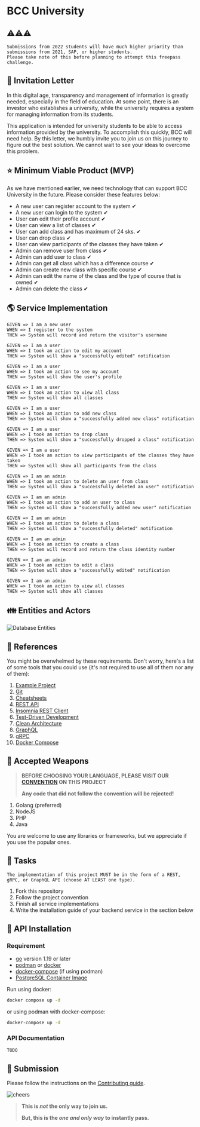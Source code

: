 # BCC University

## ⚠️⚠️⚠️

```text
Submissions from 2022 students will have much higher priority than submissions from 2021, SAP, or higher students.
Please take note of this before planning to attempt this freepass challenge.
```

## :love_letter: Invitation Letter

In this digital age, transparency and management of information is greatly needed, especially in the field of education. At some point, there is an investor who establishes a university, while the university requires a system for managing information from its students.

This application is intended for university students to be able to access information provided by the university. To accomplish this quickly, BCC will need help. By this letter, we humbly invite you to join us on this journey to figure out the best solution. We cannot wait to see your ideas to overcome this problem.

## :star: Minimum Viable Product (MVP)

As we have mentioned earlier, we need technology that can support BCC University in the future. Please consider these features below:

* A new user can register account to the system ✔
* A new user can login to the system ✔
* User can edit their profile account ✔
* User can view a list of classes ✔
* User can add class and has maximum of 24 sks. ✔
* User can drop class ✔
* User can view participants of the classes they have taken ✔
* Admin can remove user from class ✔
* Admin can add user to class ✔
* Admin can get all class which has a difference course ✔
* Admin can create new class with specific course ✔
* Admin can edit the name of the class and the type of course that is owned ✔
* Admin can delete the class ✔

## :earth_americas: Service Implementation

```text
GIVEN => I am a new user
WHEN => I register to the system
THEN => System will record and return the visitor's username

GIVEN => I am a user
WHEN => I took an action to edit my account
THEN => System will show a "successfully edited" notification

GIVEN => I am a user
WHEN => I took an action to see my account
THEN => System will show the user's profile

GIVEN => I am a user
WHEN => I took an action to view all class
THEN => System will show all classes

GIVEN => I am a user
WHEN => I took an action to add new class
THEN => System will show a "successfully added new class" notification

GIVEN => I am a user
WHEN => I took an action to drop class
THEN => System will show a "successfully dropped a class" notification

GIVEN => I am a user
WHEN => I took an action to view participants of the classes they have taken
THEN => System will show all participants from the class

GIVEN => I am an admin
WHEN => I took an action to delete an user from class
THEN => System will show a "successfully deleted an user" notification

GIVEN => I am an admin
WHEN => I took an action to add an user to class
THEN => System will show a "successfully added new user" notification

GIVEN => I am an admin
WHEN => I took an action to delete a class
THEN => System will show a "successfully deleted" notification

GIVEN => I am an admin
WHEN => I took an action to create a class
THEN => System will record and return the class identity number

GIVEN => I am an admin
WHEN => I took an action to edit a class
THEN => System will show a "successfully edited" notification

GIVEN => I am an admin
WHEN => I took an action to view all classes
THEN => System will show all classes
```

## :family: Entities and Actors

![Database Entities](./assets/Screenshot%20from%202023-01-31%2016-50-58.png)

## :blue_book: References

You might be overwhelmed by these requirements. Don't worry, here's a list of some tools that you could use (it's not required to use all of them nor any of them):

1. [Example Project](https://github.com/meong1234/fintech)
2. [Git](https://try.github.io/)
3. [Cheatsheets](https://devhints.io/)
4. [REST API](https://restfulapi.net/)
5. [Insomnia REST Client](https://insomnia.rest/)
6. [Test-Driven Development](https://www.freecodecamp.org/news/test-driven-development-what-it-is-and-what-it-is-not-41fa6bca02a2/)
7. [Clean Architecture](https://blog.cleancoder.com/uncle-bob/2012/08/13/the-clean-architecture.html)
8. [GraphQL](https://graphql.org/)
9. [gRPC](https://grpc.io/)
10. [Docker Compose](https://docs.docker.com/compose/install/)

## :hocho: Accepted Weapons

> **BEFORE CHOOSING YOUR LANGUAGE, PLEASE VISIT OUR [CONVENTION](CONVENTION.md) ON THIS PROJECT**
>
> **Any code that did not follow the convention will be rejected!**

1. Golang (preferred)
2. NodeJS
3. PHP
4. Java

You are welcome to use any libraries or frameworks, but we appreciate if you use the popular ones.

## :school_satchel: Tasks

```text
The implementation of this project MUST be in the form of a REST, gRPC, or GraphQL API (choose AT LEAST one type).
```

1. Fork this repository
2. Follow the project convention
3. Finish all service implementations
4. Write the installation guide of your backend service in the section below

## :test_tube: API Installation

### Requirement

* [go](https://go.dev/) version 1.19 or later
* [podman](https://podman.io/) or [docker](https://www.docker.com/)
* [docker-compose](https://github.com/docker/compose/) (if using podman)
* [PostgreSQL Container Image](https://hub.docker.com/_/postgres/)

Run using docker:

```bash
docker compose up -d
```

or using podman with docker-compose:

```bash
docker-compose up -d
```

### API Documentation

`TODO`

## :gift: Submission

Please follow the instructions on the [Contributing guide](CONTRIBUTING.md).

![cheers](https://media.giphy.com/media/kv5fbxHVAEOjrHeCLk/giphy.gif)

> **This is *not* the only way to join us.**
>
> **But, this is the *one and only way* to instantly pass.**
